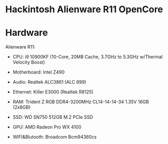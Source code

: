 # Hackintosh Alienware R11 OpenCore
 
# Hardware

Alienware R11:
- CPU: i9 10900KF (10-Core, 20MB Cache, 3.7GHz to 5.3GHz w/Thermal Velocity Boost)
- Motherboard: Intel Z490
- Audio: Realtek ALC3861 (ALC 899)
- Ethernet: Killer E3000 (Realtek R8125)

- RAM: Trident Z RGB DDR4-3200MHz CL14-14-14-34 1.35V 16GB (2x8GB)
- SSD: WD SN750 512GB M.2 PCIe SSD
- GPU: AMD Radeon Pro WX 4100
- WIFI&Blutooth: Broadcom Bcm94360cs 
